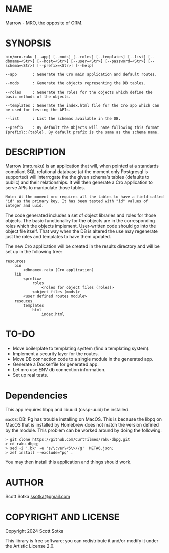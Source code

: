 NAME
====

Marrow - MRO, the opposite of ORM.

SYNOPSIS
========

```
bin/mro.raku [--app] [--mods] [--roles] [--templates] [--list] [--dbname=<Str>] [--host=<Str>] [--user=<Str>] [--password=<Str>] [--schema=<Str>] [--prefix=<Str>] [--help]

--app       : Generate the Cro main application and default routes.

--mods      : Generate the objects representing the DB tables.

--roles     : Generate the roles for the objects which define the basic methods of the objects.

--templates : Generate the index.html file for the Cro app which can be used for testing the APIs.

--list      : List the schemas available in the DB.

--prefix    : By default the Objects will name following this format {prefix}::{table}. By default prefix is the same as the schema name. 
```

DESCRIPTION
===========

Marrow (mro.raku) is an application that will, when pointed at a standards compliant SQL relational database (at the moment only Postgresql is supported) will interrogate the the given schema's tables (defaults to public) and their relationships. It will then generate a Cro application to serve APIs to manipulate those tables. 

```Note: At the moment mro requires all the tables to have a field called "id" as the primary key. It has been tested with "id" values of integer and uuid.```

The code generated includes a set of object libraries and roles for those objects. The basic functionaliry for the objects are in the corresponding roles which the objects implement. User-written code should go into the object file itself. That way when the DB is altered the use may regenerate just the roles and templates to have them updated.

The new Cro application will be created in the results directory and will be set up in the following tree:

```
resources
    bin
        <dbname>.raku (Cro application)
    lib
        <prefix>
            roles
                <roles for object files (roles)>
            <object files (mods)>
        <user defined routes module>
    resouces
        templates
            html
                index.html
```

TO-DO
=====
* Move boilerplate to templating system (find a templating system).
* Implement a security layer for the routes.
* Move DB connection code to a single module in the generated app.
* Generate a Dockerfile for generated app.
* Let mro use ENV db connection information.
* Set up real tests.
   
Dependencies
============
This app requires libpq and libuuid (ossp-uuid) be installed.

`macOS`: DB::Pg has trouble installing on MacOS. This is because the libpq on MacOS that is installed by Homebrew does not match the version defined by the module. This problem can be worked around by doing the following:

```
> git clone https://github.com/CurtTilmes/raku-dbpg.git
> cd raku-dbpg;
> sed -i '.bk' -e 's/\:ver\<5\>//g'  META6.json;
> zef install --exclude="pq" .
```

You may then install this application and things should work.

AUTHOR
======

Scott Sotka <ssotka@gmail.com>

COPYRIGHT AND LICENSE
=====================

Copyright 2024 Scott Sotka

This library is free software; you can redistribute it and/or modify it under the Artistic License 2.0.

